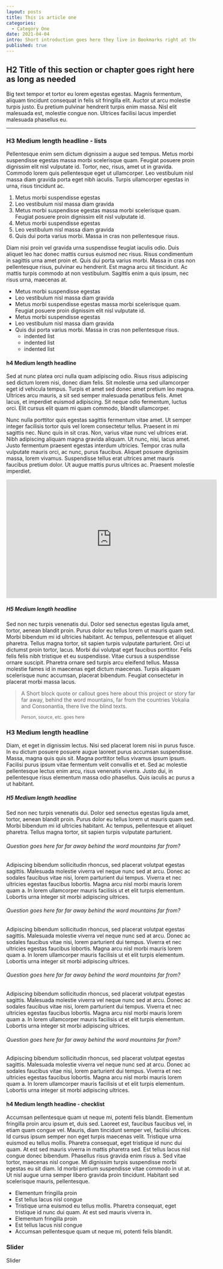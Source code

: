 ```yaml
---
layout: posts
title: This is article one
categories:
  - Category One
date: 2021-04-04
intro: Short introduction goes here they live in Bookmarks right at the coast of the famous Semantics, large language ocean Separated they live in Bookmarks
published: true
---
```


## H2 Title of this section or chapter goes right here as long as needed

Big text tempor et tortor eu lorem egestas egestas. Magnis fermentum, aliquam tincidunt consequat in felis sit fringilla elit. Auctor ut arcu molestie turpis justo. Eu pretium pulvinar hendrerit turpis enim massa. Nisl elit malesuada est, molestie congue non. Ultrices facilisi lacus imperdiet malesuada phasellus eu.

***

### H3 Medium length headline - lists

Pellentesque enim sem dictum dignissim a augue sed tempus. Metus morbi suspendisse egestas massa morbi scelerisque quam. Feugiat posuere proin dignissim elit nisl vulputate id. Tortor, nec, risus, amet ut in gravida. Commodo lorem quis pellentesque eget ut ullamcorper. Leo vestibulum nisl massa diam gravida porta eget nibh iaculis. Turpis ullamcorper egestas in urna, risus tincidunt ac.

1. Metus morbi suspendisse egestas
2. Leo vestibulum nisl massa diam gravida
3. Metus morbi suspendisse egestas massa morbi scelerisque quam. Feugiat posuere proin dignissim elit nisl vulputate id.
4. Metus morbi suspendisse egestas
5. Leo vestibulum nisl massa diam gravida
6. Quis dui porta varius morbi. Massa in cras non pellentesque risus.

Diam nisi proin vel gravida urna suspendisse feugiat iaculis odio. Duis aliquet leo hac donec mattis cursus euismod nec risus. Risus condimentum in sagittis urna amet proin et. Quis dui porta varius morbi. Massa in cras non pellentesque risus, pulvinar eu hendrerit. Est magna arcu sit tincidunt. Ac mattis turpis commodo at non vestibulum. Sagittis enim a quis ipsum, nec risus urna, maecenas at.

- Metus morbi suspendisse egestas
- Leo vestibulum nisl massa diam gravida
- Metus morbi suspendisse egestas massa morbi scelerisque quam. Feugiat posuere proin dignissim elit nisl vulputate id.
- Metus morbi suspendisse egestas
- Leo vestibulum nisl massa diam gravida
- Quis dui porta varius morbi. Massa in cras non pellentesque risus.
  - indented list
  - indented list
  - indented list

#### h4 Medium length headline

Sed at nunc platea orci nulla quam adipiscing odio. Risus risus adipiscing sed dictum lorem nisi, donec diam felis. Sit molestie urna sed ullamcorper eget id vehicula tempus. Turpis et amet sed donec amet pretium leo magna. Ultrices arcu mauris, a sit sed semper malesuada penatibus felis. Amet lacus, et imperdiet euismod adipiscing. Sit neque odio fermentum, luctus orci. Elit cursus elit quam mi quam commodo, blandit ullamcorper.

Nunc nulla porttitor quis egestas sagittis fermentum vitae amet. Ut semper integer facilisis tortor quis vel lorem consectetur tellus. Praesent in mi sagittis nec. Nunc quis in sit cras. Non, varius vitae nunc vel ultrices erat. Nibh adipiscing aliquam magna gravida aliquam. Ut nunc, nisi, lacus amet. Justo fermentum praesent egestas interdum ultricies. Tempor cras nulla vulputate mauris orci, ac nunc, purus faucibus. Aliquet posuere dignissim massa, lorem vivamus. Suspendisse tellus erat ultrices amet mauris faucibus pretium dolor. Ut augue mattis purus ultrices ac. Praesent molestie imperdiet.

<iframe width="560" height="315" src="https://www.youtube-nocookie.com/embed/ScMzIvxBSi4" title="YouTube video player" frameborder="0" allow="accelerometer; autoplay; clipboard-write; encrypted-media; gyroscope; picture-in-picture" allowfullscreen></iframe>

##### H5 Medium length headline

Sed non nec turpis venenatis dui. Dolor sed senectus egestas ligula amet, tortor, aenean blandit proin. Purus dolor eu tellus lorem ut mauris quam sed. Morbi bibendum mi id ultricies habitant. Ac tempus, pellentesque et aliquet pharetra. Tellus magna tortor, sit sapien turpis vulputate parturient. Orci ut dictumst proin tortor, lacus. Morbi dui volutpat eget faucibus porttitor. Felis felis felis nibh tristique et eu suspendisse. Vitae cursus a suspendisse ornare suscipit. Pharetra ornare sed turpis arcu eleifend tellus. Massa molestie fames id in maecenas eget dictum maecenas. Turpis aliquam scelerisque nunc accumsan, placerat bibendum. Feugiat consectetur in placerat morbi massa lacus.

> A Short block quote or callout goes here about this project or story far far away, behind the word mountains, far from the countries Vokalia and Consonantia, there live the blind texts.
>
> <sub>Person, source, etc. goes here</sub>

### H3 Medium length headline

Diam, et eget in dignissim lectus. Nisi sed placerat lorem nisi in purus fusce. In eu dictum posuere posuere augue laoreet purus accumsan suspendisse. Massa, magna quis quis sit. Magna porttitor tellus vivamus ipsum ipsum. Facilisi purus ipsum vitae fermentum velit convallis et et. Sed ac molestie pellentesque lectus enim arcu, risus venenatis viverra. Justo dui, in pellentesque risus elementum massa odio phasellus. Quis iaculis ac purus a ut habitant.

##### H5 Medium length headline

Sed non nec turpis venenatis dui. Dolor sed senectus egestas ligula amet, tortor, aenean blandit proin. Purus dolor eu tellus lorem ut mauris quam sed. Morbi bibendum mi id ultricies habitant. Ac tempus, pellentesque et aliquet pharetra. Tellus magna tortor, sit sapien turpis vulputate parturient.

<div class="accordian">
  <div class="acc-open">
    <h6>Question goes here far far away behind the word mountains far from?</h6>
    <div class="acc-hide">
      <p>Adipiscing bibendum sollicitudin rhoncus, sed placerat volutpat egestas sagittis. Malesuada molestie viverra vel neque nunc sed at arcu. Donec ac sodales faucibus vitae nisi, lorem parturient dui tempus. Viverra et nec ultricies egestas faucibus lobortis. Magna arcu nisl morbi mauris lorem quam a. In lorem ullamcorper mauris facilisis ut et elit turpis elementum. Lobortis urna integer sit morbi adipiscing ultrices.</p>
    </div>
  </div>
  <div class="acc-open">
    <h6>Question goes here far far away behind the word mountains far from?</h6>
    <div class="acc-hide">
      <p>Adipiscing bibendum sollicitudin rhoncus, sed placerat volutpat egestas sagittis. Malesuada molestie viverra vel neque nunc sed at arcu. Donec ac sodales faucibus vitae nisi, lorem parturient dui tempus. Viverra et nec ultricies egestas faucibus lobortis. Magna arcu nisl morbi mauris lorem quam a. In lorem ullamcorper mauris facilisis ut et elit turpis elementum. Lobortis urna integer sit morbi adipiscing ultrices.</p>
    </div>
  </div>
  <div class="acc-open">
    <h6>Question goes here far far away behind the word mountains far from?</h6>
    <div class="acc-hide">
      <p>Adipiscing bibendum sollicitudin rhoncus, sed placerat volutpat egestas sagittis. Malesuada molestie viverra vel neque nunc sed at arcu. Donec ac sodales faucibus vitae nisi, lorem parturient dui tempus. Viverra et nec ultricies egestas faucibus lobortis. Magna arcu nisl morbi mauris lorem quam a. In lorem ullamcorper mauris facilisis ut et elit turpis elementum. Lobortis urna integer sit morbi adipiscing ultrices.</p>
    </div>
  </div>
  <div class="acc-open">
    <h6>Question goes here far far away behind the word mountains far from?</h6>
    <div class="acc-hide">
      <p>Adipiscing bibendum sollicitudin rhoncus, sed placerat volutpat egestas sagittis. Malesuada molestie viverra vel neque nunc sed at arcu. Donec ac sodales faucibus vitae nisi, lorem parturient dui tempus. Viverra et nec ultricies egestas faucibus lobortis. Magna arcu nisl morbi mauris lorem quam a. In lorem ullamcorper mauris facilisis ut et elit turpis elementum. Lobortis urna integer sit morbi adipiscing ultrices.</p>
    </div>
  </div>
</div>

#### h4 Medium length headline - checklist

Accumsan pellentesque quam ut neque mi, potenti felis blandit. Elementum fringilla proin arcu ipsum et, duis sed. Laoreet est, faucibus faucibus vel, in etiam quam congue vel. Mauris, diam tincidunt semper vel, facilisi ultrices. Id cursus ipsum semper non eget turpis maecenas velit. Tristique urna euismod eu tellus mollis. Pharetra consequat, eget tristique id nunc dui quam. At est sed mauris viverra in mattis pharetra sed. Est tellus lacus nisl congue donec bibendum. Phasellus risus gravida enim risus a. Sed vitae tortor, maecenas nisl congue. Mi dignissim turpis suspendisse morbi egestas eu sit diam. Id morbi pretium suspendisse vitae commodo in ut at. Ut nisl augue urna semper libero gravida proin tincidunt. Habitant sed scelerisque mauris, pellentesque.

<ul class="checklist">
  <li><i class="fas fa-check-circle"></i> Elementum fringilla proin</li>
  <li><i class="fas fa-check-circle"></i> Est tellus lacus nisl congue</li>
  <li><i class="fas fa-check-circle"></i> Tristique urna euismod eu tellus mollis. Pharetra consequat, eget tristique id nunc dui quam. At est sed mauris viverra in.</li>
  <li><i class="fas fa-check-circle"></i> Elementum fringilla proin</li>
  <li><i class="fas fa-check-circle"></i> Est tellus lacus nisl congue</li>
  <li><i class="fas fa-check-circle"></i> Accumsan pellentesque quam ut neque mi, potenti felis blandit.</li>
</ul>

### Slider

Slider